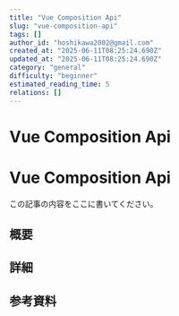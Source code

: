 ```yaml
---
title: "Vue Composition Api"
slug: "vue-composition-api"
tags: []
author_id: "hoshikawa2002@gmail.com"
created_at: "2025-06-11T08:25:24.690Z"
updated_at: "2025-06-11T08:25:24.690Z"
category: "general"
difficulty: "beginner"
estimated_reading_time: 5
relations: []
---
```


# Vue Composition Api

# Vue Composition Api

この記事の内容をここに書いてください。

## 概要

## 詳細

## 参考資料
